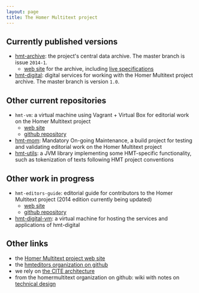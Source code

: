 ```yaml
---
layout: page
title: The Homer Multitext project
---
```


## Currently published versions

- [hmt-archive](https://github.com/homermultitext/hmt-archive): the project's central data archive. The master branch is issue `2014-1`.
    - [web site](hmt-archive) for the archive, including [live specifications](hmt-archive/specs/hmt/Hmt.html)
- [hmt-digital](https://github.com/homermultitext/hmt-digital): digital services for working with the Homer Multitext project archive. The master branch is version `1.0`.

## Other current repositories

- `hmt-vm`:  a virtual machine using Vagrant + Virtual Box for editorial work on the Homer Multitext project
    - [web site](http://homermultitext.github.io/hmt-vm/)
    - [github repository](https://github.com/homermultitext/hmt-vm)
- [hmt-mom](https://github.com/homermultitext/hmt-mom): Mandatory On-going Maintenance, a build project for testing and validating editorial work on the Homer Multitext project
- [hmt-utils](https://github.com/homermultitext/hmt-utils): a JVM library implementing some HMT-specific functionality, such as tokenization of texts following HMT project conventions

## Other work in progress

- `hmt-editors-guide`: editorial guide for contributors to the Homer Multitext project (2014 edition currently being updated)
    - [web site](http://homermultitext.github.io/hmt-editors-guide/)
    - [github repository](https://github.com/homermultitext/hmt-editors-guide)
- [hmt-digital-vm](https://github.com/homermultitext/hmt-digital-vm): a virtual machine for hosting the services and applications of hmt-digital

## Other links

- the [Homer Multitext project web site](http://www.homermultitext.org/)
- the [hmteditors organization on github](http://hmteditors.github.io/)
- we rely on [the CITE architecture](http://cite-architecture.github.io/)
- from the homermultitext organization on github: wiki with notes on [technical design](https://github.com/homermultitext/homermultitext.github.io/wiki)


